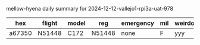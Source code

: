 mellow-hyena daily summary for 2024-12-12-vallejo1-rpi3a-uat-978

|hex|flight|model|reg|emergency|mil|weirdo|
|--|--|--|--|--|--|--|
|a67350|N51448|C172|N51448|none|F|yyy|
